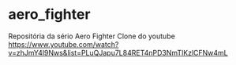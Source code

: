 # aero_fighter

Repositória da sério Aero Fighter Clone do youtube
https://www.youtube.com/watch?v=zhJmY4l9Nws&list=PLuQJapu7L84RET4nPD3NmTlKzlCFNw4mL
